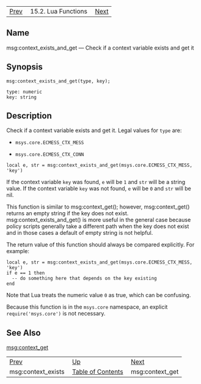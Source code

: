 |     |     |     |
| --- | --- | --- |
| [Prev](lua.ref.msg_context_exists)  | 15.2. Lua Functions |  [Next](lua.ref.msg_context_get.php) |

<a name="lua.ref.msg_context_exists_and_get"></a>
## Name

msg:context_exists_and_get — Check if a context variable exists and get it

<a name="idp24319984"></a>
## Synopsis

`msg:context_exists_and_get(type, key);`

```
type: numeric
key: string
```
<a name="idp24322688"></a>
## Description

Check if a context variable exists and get it. Legal values for `type` are:

*   `msys.core.ECMESS_CTX_MESS`

*   `msys.core.ECMESS_CTX_CONN`

`local e, str = msg:context_exists_and_get(msys.core.ECMESS_CTX_MESS, 'key')`

If the context variable `key` was found, `e` will be `1` and `str` will be a string value. If the context variable `key` was not found, `e` will be `0` and `str` will be nil.

This function is similar to msg:context_get(); however, msg:context_get() returns an empty string if the key does not exist. msg:context_exists_and_get() is more useful in the general case because policy scripts generally take a different path when the key does not exist and in those cases a default of empty string is not helpful.

The return value of this function should always be compared explicitly. For example:

```
local e, str = msg:context_exists_and_get(msys.core.ECMESS_CTX_MESS, 'key')
if e == 1 then
  -- do something here that depends on the key existing
end
```

Note that Lua treats the numeric value `0` as true, which can be confusing.

Because this function is in the `msys.core` namespace, an explicit `require('msys.core')` is not necessary.

<a name="idp24336464"></a>
## See Also

[msg:context_get](lua.ref.msg_context_get "msg:context_get")

|     |     |     |
| --- | --- | --- |
| [Prev](lua.ref.msg_context_exists)  | [Up](lua.function.details.php) |  [Next](lua.ref.msg_context_get.php) |
| msg:context_exists  | [Table of Contents](index) |  msg:context_get |
